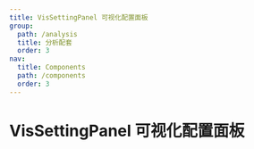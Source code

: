 ```yaml
---
title: VisSettingPanel 可视化配置面板
group:
  path: /analysis
  title: 分析配套
  order: 3
nav:
  title: Components
  path: /components
  order: 3
---
```


# VisSettingPanel 可视化配置面板

<!-- <code src='./demos/index.tsx'> -->
